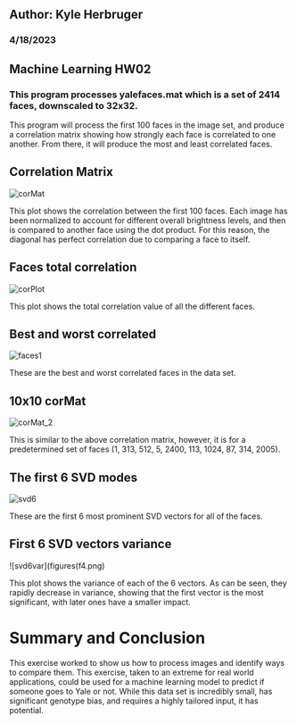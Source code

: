 ## Author: Kyle Herbruger 
### 4/18/2023
## Machine Learning HW02
### This program processes yalefaces.mat which is a set of 2414 faces, downscaled to 32x32.

This program will process the first 100 faces in the image set, and produce a correlation matrix showing how strongly each face is correlated to one  another. From there, it will produce the most and least correlated faces.

## Correlation Matrix
![corMat](figures/f1.png)

This plot shows the correlation between the first 100 faces. Each image has been normalized to account for different overall brightness levels, and then is compared to another face using the dot product. For this reason, the diagonal has perfect correlation due to comparing a face to itself.

## Faces total correlation
![corPlot](figures/f1b.png)

This plot shows the total correlation value of all the different faces.

## Best and worst correlated
![faces1](figures/faces1.png)

These are the best and worst correlated faces in the data set.

## 10x10 corMat
![corMat_2](figures/f2.png)

This is similar to the above correlation matrix, however, it is for a predetermined set of faces (1, 313, 512, 5, 2400, 113, 1024, 87, 314, 2005).

## The first 6 SVD modes
![svd6](figures/f3.png)

These are the first 6 most prominent SVD vectors for all of the faces.

## First 6 SVD vectors variance
![svd6var](figures(f4.png)

This plot shows the variance of each of the 6 vectors. As can be seen, they rapidly decrease in variance, showing that the first vector is the most significant, with later ones have a smaller impact.

# Summary and Conclusion
This exercise worked to show us how to process images and identify ways to compare them. This exercise, taken to an extreme for real world applications, could be used for a machine learning model to predict if someone goes to Yale or not. While this data set is incredibly small, has significant genotype bias, and requires a highly tailored input, it has potential.